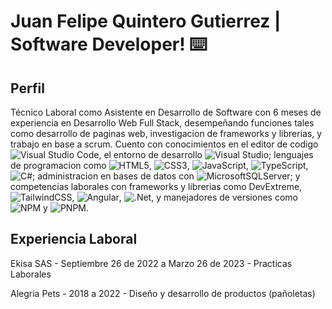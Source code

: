 # Juan Felipe Quintero Gutierrez  |  Software Developer! ⌨️

## Perfil
Técnico Laboral como Asistente en Desarrollo de Software con 6 meses de experiencia en Desarrollo Web Full Stack, desempeñando funciones tales como desarrollo de paginas web, investigacion de frameworks y librerias, y trabajo en base a scrum. Cuento con conocimientos en el editor de codigo ![Visual Studio Code](https://img.shields.io/badge/Visual%20Studio%20Code-0078d7.svg?style=for-the-badge&logo=visual-studio-code&logoColor=white), el entorno de desarrollo ![Visual Studio](https://img.shields.io/badge/Visual%20Studio-5C2D91.svg?style=for-the-badge&logo=visual-studio&logoColor=white); lenguajes de programacion como ![HTML5](https://img.shields.io/badge/html5-%23E34F26.svg?style=for-the-badge&logo=html5&logoColor=white), ![CSS3](https://img.shields.io/badge/css3-%231572B6.svg?style=for-the-badge&logo=css3&logoColor=white), ![JavaScript](https://img.shields.io/badge/javascript-%23323330.svg?style=for-the-badge&logo=javascript&logoColor=%23F7DF1E), ![TypeScript](https://img.shields.io/badge/typescript-%23007ACC.svg?style=for-the-badge&logo=typescript&logoColor=white), ![C#](https://img.shields.io/badge/c%23-%23239120.svg?style=for-the-badge&logo=c-sharp&logoColor=white); administracion en bases de datos con  ![MicrosoftSQLServer](https://img.shields.io/badge/Microsoft%20SQL%20Server-CC2927?style=for-the-badge&logo=microsoft%20sql%20server&logoColor=white); y competencias laborales con frameworks y librerias como DevExtreme, ![TailwindCSS](https://img.shields.io/badge/tailwindcss-%2338B2AC.svg?style=for-the-badge&logo=tailwind-css&logoColor=white), ![Angular](https://img.shields.io/badge/angular-%23DD0031.svg?style=for-the-badge&logo=angular&logoColor=white), ![.Net](https://img.shields.io/badge/.NET-5C2D91?style=for-the-badge&logo=.net&logoColor=white), y manejadores de versiones como ![NPM](https://img.shields.io/badge/NPM-%23CB3837.svg?style=for-the-badge&logo=npm&logoColor=white) y ![PNPM](https://img.shields.io/badge/pnpm-%234a4a4a.svg?style=for-the-badge&logo=pnpm&logoColor=f69220).

## Experiencia Laboral
Ekisa SAS - Septiembre 26 de 2022 a Marzo 26 de 2023 - Practicas Laborales

Alegria Pets - 2018 a 2022 - Diseño y desarrollo de productos (pañoletas)
